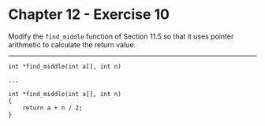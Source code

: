 # Chapter 12 - Exercise 10

Modify the `find_middle` function of Section 11.5 so that it uses pointer arithmetic to calculate the return value.

---

```
int *find_middle(int a[], int n)

...

int *find_middle(int a[], int n)
{
    return a + n / 2;
}
```
